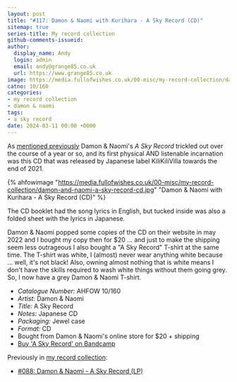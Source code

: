 ```yaml
---
layout: post
title: "#117: Damon & Naomi with Kurihara - A Sky Record (CD)"
sitemap: true
series-title: My record collection
github-comments-issueid:
author:
  display_name: Andy
  login: admin
  email: andy@grange85.co.uk
  url: https://www.grange85.co.uk
image: https://media.fullofwishes.co.uk/00-misc/my-record-collection/damon-and-naomi-a-sky-record-cd.jpg
catno: 10/160
categories:
- my record collection
- damon & naomi
tags:
- a sky record
date: 2024-03-11 00:00 +0000
---
```

As [mentioned previously](/2023/11/20/my-record-collection-088-damon-naomi-a-sky-record-lp/) Damon & Naomi's _A Sky Record_ trickled out over the course of a year or so, and its first physical AND listenable incarnation was this CD that was released by Japanese label KiliKiliVilla towards the end of 2021.

{% ahfowimage "https://media.fullofwishes.co.uk/00-misc/my-record-collection/damon-and-naomi-a-sky-record-cd.jpg" "Damon & Naomi with Kurihara - A Sky Record (CD)" %}

The CD booklet had the song lyrics in English, but tucked inside was also a folded sheet with the lyrics in Japanese. 

Damon & Naomi popped some copies of the CD on their website in may 2022 and I bought my copy then for $20 ... and just to make the shipping seem less outrageous I also bought a "A Sky Record" T-shirt at the same time. The T-shirt was white, I (almost) never wear anything white because ... well, it's not black! Also, owning almost nothing that is white means I don't have the skills required to wash white things without them going grey. So, I now have a grey Damon & Naomi T-shirt.

<!--more-->

 - *Catalogue Number:* AHFOW 10/160
 - *Artist:* Damon & Naomi
 - *Title:* A Sky Record
 - *Notes:* Japanese CD
 - *Packaging:* Jewel case
 - *Format:* CD
 - Bought from Damon & Naomi's online store for $20 + shipping
 - [Buy 'A Sky Record' on Bandcamp](https://damonandnaomi.bandcamp.com/album/a-sky-record)

 Previously in [my record collection](/category/my-record-collection):
  - [#088: Damon & Naomi - A Sky Record (LP)](/2023/11/20/my-record-collection-088-damon-naomi-a-sky-record-lp/)
